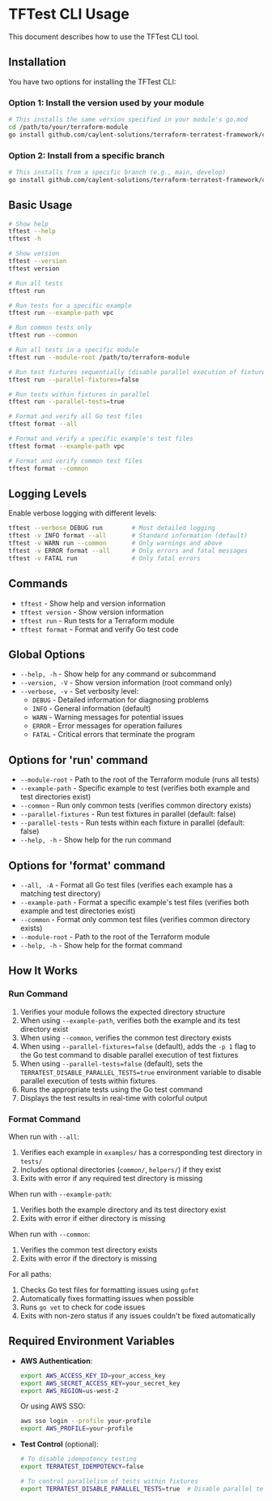 # TFTest CLI Usage

This document describes how to use the TFTest CLI tool.

## Installation

You have two options for installing the TFTest CLI:

### Option 1: Install the version used by your module

```bash
# This installs the same version specified in your module's go.mod
cd /path/to/your/terraform-module
go install github.com/caylent-solutions/terraform-terratest-framework/cmd/tftest@$(grep terraform-terratest-framework go.mod | awk '{print $2}')
```

### Option 2: Install from a specific branch

```bash
# This installs from a specific branch (e.g., main, develop)
go install github.com/caylent-solutions/terraform-terratest-framework/cmd/tftest@main
```

## Basic Usage

```bash
# Show help
tftest --help
tftest -h

# Show version
tftest --version
tftest version

# Run all tests
tftest run

# Run tests for a specific example
tftest run --example-path vpc

# Run common tests only
tftest run --common

# Run all tests in a specific module
tftest run --module-root /path/to/terraform-module

# Run test fixtures sequentially (disable parallel execution of fixtures)
tftest run --parallel-fixtures=false

# Run tests within fixtures in parallel
tftest run --parallel-tests=true

# Format and verify all Go test files
tftest format --all

# Format and verify a specific example's test files
tftest format --example-path vpc

# Format and verify common test files
tftest format --common
```

## Logging Levels

Enable verbose logging with different levels:

```bash
tftest --verbose DEBUG run        # Most detailed logging
tftest -v INFO format --all       # Standard information (default)
tftest -v WARN run --common       # Only warnings and above
tftest -v ERROR format --all      # Only errors and fatal messages
tftest -v FATAL run               # Only fatal errors
```

## Commands

- `tftest` - Show help and version information
- `tftest version` - Show version information
- `tftest run` - Run tests for a Terraform module
- `tftest format` - Format and verify Go test code

## Global Options

- `--help, -h` - Show help for any command or subcommand
- `--version, -V` - Show version information (root command only)
- `--verbose, -v` - Set verbosity level:
  - `DEBUG` - Detailed information for diagnosing problems
  - `INFO` - General information (default)
  - `WARN` - Warning messages for potential issues
  - `ERROR` - Error messages for operation failures
  - `FATAL` - Critical errors that terminate the program

## Options for 'run' command

- `--module-root` - Path to the root of the Terraform module (runs all tests)
- `--example-path` - Specific example to test (verifies both example and test directories exist)
- `--common` - Run only common tests (verifies common directory exists)
- `--parallel-fixtures` - Run test fixtures in parallel (default: false)
- `--parallel-tests` - Run tests within each fixture in parallel (default: false)
- `--help, -h` - Show help for the run command

## Options for 'format' command

- `--all, -A` - Format all Go test files (verifies each example has a matching test directory)
- `--example-path` - Format a specific example's test files (verifies both example and test directories exist)
- `--common` - Format only common test files (verifies common directory exists)
- `--module-root` - Path to the root of the Terraform module
- `--help, -h` - Show help for the format command

## How It Works

### Run Command

1. Verifies your module follows the expected directory structure
2. When using `--example-path`, verifies both the example and its test directory exist
3. When using `--common`, verifies the common test directory exists
4. When using `--parallel-fixtures=false` (default), adds the `-p 1` flag to the Go test command to disable parallel execution of test fixtures
5. When using `--parallel-tests=false` (default), sets the `TERRATEST_DISABLE_PARALLEL_TESTS=true` environment variable to disable parallel execution of tests within fixtures
5. Runs the appropriate tests using the Go test command
6. Displays the test results in real-time with colorful output

### Format Command

When run with `--all`:
1. Verifies each example in `examples/` has a corresponding test directory in `tests/`
2. Includes optional directories (`common/`, `helpers/`) if they exist
3. Exits with error if any required test directory is missing

When run with `--example-path`:
1. Verifies both the example directory and its test directory exist
2. Exits with error if either directory is missing

When run with `--common`:
1. Verifies the common test directory exists
2. Exits with error if the directory is missing

For all paths:
1. Checks Go test files for formatting issues using `gofmt`
2. Automatically fixes formatting issues when possible
3. Runs `go vet` to check for code issues
4. Exits with non-zero status if any issues couldn't be fixed automatically

## Required Environment Variables

- **AWS Authentication**:
  ```bash
  export AWS_ACCESS_KEY_ID=your_access_key
  export AWS_SECRET_ACCESS_KEY=your_secret_key
  export AWS_REGION=us-west-2
  ```
  
  Or using AWS SSO:
  ```bash
  aws sso login --profile your-profile
  export AWS_PROFILE=your-profile
  ```

- **Test Control** (optional):
  ```bash
  # To disable idempotency testing
  export TERRATEST_IDEMPOTENCY=false
  
  # To control parallelism of tests within fixtures
  export TERRATEST_DISABLE_PARALLEL_TESTS=true  # Disable parallel tests within fixtures
  ```